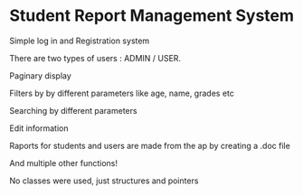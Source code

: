 # Student Report Management System

Simple log in and Registration system

There are two types of users : ADMIN / USER. 

Paginary display

Filters by by different parameters like age, name, grades etc

Searching by different parameters

Edit information

Raports for students and users are made from the ap by creating a .doc file

And multiple other functions!

No classes were used, just structures and pointers


